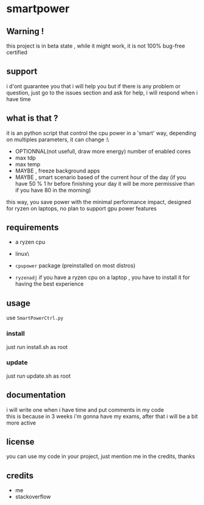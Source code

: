 # smartpower
## Warning !
this project is in beta state , while it might work, it is not 100% bug-free certified
## support
 i d'ont guarantee you that i will help you but if there is any problem or question, just go to the issues section and ask for help, i will respond when i have time
## what is that ?
it is an python script that control the cpu power in a 'smart' way, depending on multiples parameters, it can change :\
 - OPTIONNAL(not usefull, draw more energy) number of enabled cores
 - max tdp
 - max temp
 - MAYBE , freeze background apps
 - MAYBE , smart scenario based of the current hour of the day (if you have 50 % 1 hr before finishing your day it will be more permissive than if you have 80 in the morning)

this way, you save power with the minimal performance impact, designed for ryzen on laptops, no plan to support gpu power features
## requirements
- a ryzen cpu

- linux\
- `cpupower` package (preinstalled on most distros)
- `ryzenadj` if you have a ryzen cpu on a laptop , you have to install it for having the best experience
## usage
use `SmartPowerCtrl.py` 
### install
just run install.sh as root
### update
just run update.sh as root
## documentation
i will write one when i have time and put comments in my code\
this is because in 3 weeks i'm gonna have my exams, after that i will be a bit more active

## license
you can use my code in your project, just mention me in the credits, thanks
## credits
- me
- stackoverflow
